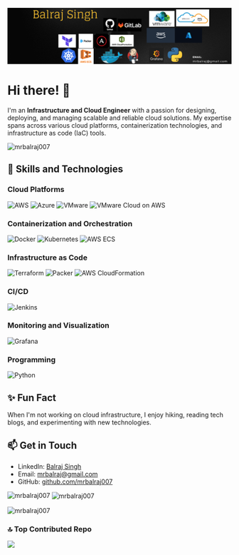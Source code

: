 ![logo](https://github.com/mrbalraj007/BalrajSingh/blob/main/Personal%20Profile%20New%20LinkedIn%20Banner.png)

# Hi there! 👋

I'm an **Infrastructure and Cloud Engineer** with a passion for designing, deploying, and managing scalable and reliable cloud solutions. My expertise spans across various cloud platforms, containerization technologies, and infrastructure as code (IaC) tools.

<p align="left"> <img src="https://komarev.com/ghpvc/?username=mrbalraj007&label=Profile%20views&color=0e75b6&style=flat" alt="mrbalraj007" /> </p>

## 🚀 Skills and Technologies

### Cloud Platforms
![AWS](https://img.shields.io/badge/AWS-232F3E?style=for-the-badge&logo=amazon-aws&logoColor=white)
![Azure](https://img.shields.io/badge/Azure-0078D4?style=for-the-badge&logo=microsoft-azure&logoColor=white)
![VMware](https://img.shields.io/badge/VMware-607078?style=for-the-badge&logo=vmware&logoColor=white)
![VMware Cloud on AWS](https://img.shields.io/badge/VMware_Cloud_on_AWS-FF9900?style=for-the-badge&logo=amazon-aws&logoColor=white)

### Containerization and Orchestration
![Docker](https://img.shields.io/badge/Docker-2496ED?style=for-the-badge&logo=docker&logoColor=white)
![Kubernetes](https://img.shields.io/badge/Kubernetes-326CE5?style=for-the-badge&logo=kubernetes&logoColor=white)
![AWS ECS](https://img.shields.io/badge/AWS_ECS-FF9900?style=for-the-badge&logo=amazon-aws&logoColor=white)

### Infrastructure as Code
![Terraform](https://img.shields.io/badge/Terraform-623CE4?style=for-the-badge&logo=terraform&logoColor=white)
![Packer](https://img.shields.io/badge/Packer-8C71C6?style=for-the-badge&logo=packer&logoColor=white)
![AWS CloudFormation](https://img.shields.io/badge/AWS_CloudFormation-FF4F8B?style=for-the-badge&logo=amazon-aws&logoColor=white)

### CI/CD
![Jenkins](https://img.shields.io/badge/Jenkins-D24939?style=for-the-badge&logo=jenkins&logoColor=white)

### Monitoring and Visualization
![Grafana](https://img.shields.io/badge/Grafana-F46800?style=for-the-badge&logo=grafana&logoColor=white)

### Programming
![Python](https://img.shields.io/badge/Python-3776AB?style=for-the-badge&logo=python&logoColor=white)

## ✨ Fun Fact
When I'm not working on cloud infrastructure, I enjoy hiking, reading tech blogs, and experimenting with new technologies.

## 📫 Get in Touch

- LinkedIn: [Balraj Singh](https://www.linkedin.com/in/sbalraj/)
- Email: [mrbalraj@gmail.com](mailto:mrbalraj@gmail.com)
- GitHub: [github.com/mrbalraj007](https://github.com/mrbalraj007)


<p><img align="left" src="https://github-readme-stats.vercel.app/api/top-langs?username=mrbalraj007&show_icons=true&locale=en&layout=compact" alt="mrbalraj007" /></p>

<p>&nbsp;<img align="center" src="https://github-readme-stats.vercel.app/api?username=mrbalraj007&show_icons=true&locale=en" alt="mrbalraj007" /></p>

<p><img align="center" src="https://github-readme-streak-stats.herokuapp.com/?user=mrbalraj007&" alt="mrbalraj007" /></p>

### 🔝 Top Contributed Repo
![](https://github-contributor-stats.vercel.app/api?username=mrbalraj007&limit=5&theme=flat&combine_all_yearly_contributions=true)
